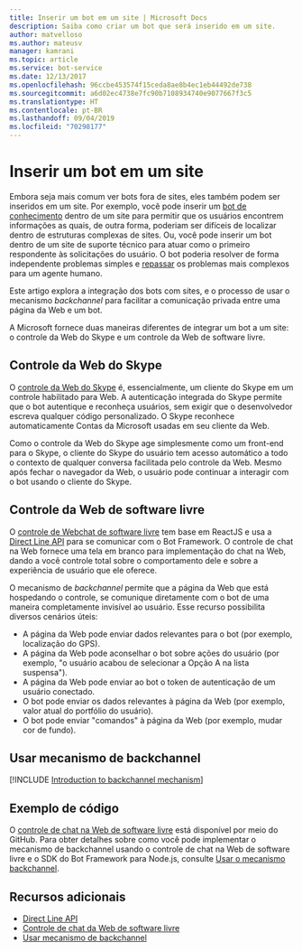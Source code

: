 ```yaml
---
title: Inserir um bot em um site | Microsoft Docs
description: Saiba como criar um bot que será inserido em um site.
author: matvelloso
ms.author: mateusv
manager: kamrani
ms.topic: article
ms.service: bot-service
ms.date: 12/13/2017
ms.openlocfilehash: 96ccbe453574f15ceda8ae8b4ec1eb44492de738
ms.sourcegitcommit: a6d02ec4738e7fc90b7108934740e9077667f3c5
ms.translationtype: HT
ms.contentlocale: pt-BR
ms.lasthandoff: 09/04/2019
ms.locfileid: "70298177"
---
```

# <a name="embed-a-bot-in-a-website"></a>Inserir um bot em um site

Embora seja mais comum ver bots fora de sites, eles também podem ser inseridos em um site. Por exemplo, você pode inserir um [bot de conhecimento](~/bot-service-design-pattern-knowledge-base.md) dentro de um site para permitir que os usuários encontrem informações as quais, de outra forma, poderiam ser difíceis de localizar dentro de estruturas complexas de sites. Ou, você pode inserir um bot dentro de um site de suporte técnico para atuar como o primeiro respondente às solicitações do usuário. O bot poderia resolver de forma independente problemas simples e [repassar](~/bot-service-design-pattern-handoff-human.md) os problemas mais complexos para um agente humano. 

Este artigo explora a integração dos bots com sites, e o processo de usar o mecanismo *backchannel* para facilitar a comunicação privada entre uma página da Web e um bot. 

A Microsoft fornece duas maneiras diferentes de integrar um bot a um site: o controle da Web do Skype e um controle da Web de software livre.

## <a name="skype-web-control"></a>Controle da Web do Skype

O [controle da Web do Skype](https://aka.ms/bot-skype-web-control) é, essencialmente, um cliente do Skype em um controle habilitado para Web. A autenticação integrada do Skype permite que o bot autentique e reconheça usuários, sem exigir que o desenvolvedor escreva qualquer código personalizado. O Skype reconhece automaticamente Contas da Microsoft usadas em seu cliente da Web. 

Como o controle da Web do Skype age simplesmente como um front-end para o Skype, o cliente do Skype do usuário tem acesso automático a todo o contexto de qualquer conversa facilitada pelo controle da Web. Mesmo após fechar o navegador da Web, o usuário pode continuar a interagir com o bot usando o cliente do Skype. 

## <a name="open-source-web-control"></a>Controle da Web de software livre

O <a href="https://aka.ms/BotFramework-WebChat" target="_blank">controle de Webchat de software livre</a> tem base em ReactJS e usa a [Direct Line API][directLineAPI] para se comunicar com o Bot Framework. O controle de chat na Web fornece uma tela em branco para implementação do chat na Web, dando a você controle total sobre o comportamento dele e sobre a experiência de usuário que ele oferece. 

O mecanismo de *backchannel* permite que a página da Web que está hospedando o controle, se comunique diretamente com o bot de uma maneira completamente invisível ao usuário. Esse recurso possibilita diversos cenários úteis: 

- A página da Web pode enviar dados relevantes para o bot (por exemplo, localização do GPS).
- A página da Web pode aconselhar o bot sobre ações do usuário (por exemplo, "o usuário acabou de selecionar a Opção A na lista suspensa").
- A página da Web pode enviar ao bot o token de autenticação de um usuário conectado.
- O bot pode enviar os dados relevantes à página da Web (por exemplo, valor atual do portfólio do usuário).
- O bot pode enviar "comandos" à página da Web (por exemplo, mudar cor de fundo).

## <a name="using-the-backchannel-mechanism"></a>Usar mecanismo de backchannel

[!INCLUDE [Introduction to backchannel mechanism](~/includes/snippet-backchannel.md)]

## <a name="sample-code"></a>Exemplo de código

O <a href="https://aka.ms/BotFramework-WebChat" target="_blank">controle de chat na Web de software livre</a> está disponível por meio do GitHub. Para obter detalhes sobre como você pode implementar o mecanismo de backchannel usando o controle de chat na Web de software livre e o SDK do Bot Framework para Node.js, consulte [Usar o mecanismo backchannel](~/nodejs/bot-builder-nodejs-backchannel.md).

## <a name="additional-resources"></a>Recursos adicionais

- [Direct Line API][directLineAPI]
- [Controle de chat da Web de software livre](https://github.com/Microsoft/BotFramework-WebChat)
- [Usar mecanismo de backchannel](~/nodejs/bot-builder-nodejs-backchannel.md)

[directLineAPI]: https://docs.botframework.com/restapi/directline3/#navtitle
